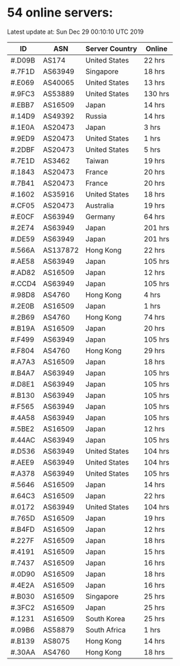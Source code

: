 # 54 online servers:

Latest update at: Sun Dec 29 00:10:10 UTC 2019

| ID | ASN | Server Country | Online |
| -- | --- | -------------- | ------ |
| #.D09B | AS174 | United States | 22 hrs |
| #.7F1D | AS63949 | Singapore | 18 hrs |
| #.E069 | AS40065 | United States | 13 hrs |
| #.9FC3 | AS53889 | United States | 130 hrs |
| #.EBB7 | AS16509 | Japan | 14 hrs |
| #.14D9 | AS49392 | Russia | 14 hrs |
| #.1E0A | AS20473 | Japan | 3 hrs |
| #.9ED9 | AS20473 | United States | 1 hrs |
| #.2DBF | AS20473 | United States | 5 hrs |
| #.7E1D | AS3462 | Taiwan | 19 hrs |
| #.1843 | AS20473 | France | 20 hrs |
| #.7B41 | AS20473 | France | 20 hrs |
| #.1602 | AS35916 | United States | 18 hrs |
| #.CF05 | AS20473 | Australia | 19 hrs |
| #.E0CF | AS63949 | Germany | 64 hrs |
| #.2E74 | AS63949 | Japan | 201 hrs |
| #.DE59 | AS63949 | Japan | 201 hrs |
| #.566A | AS137872 | Hong Kong | 22 hrs |
| #.AE58 | AS63949 | Japan | 105 hrs |
| #.AD82 | AS16509 | Japan | 12 hrs |
| #.CCD4 | AS63949 | Japan | 105 hrs |
| #.98D8 | AS4760 | Hong Kong | 4 hrs |
| #.2E0B | AS16509 | Japan | 1 hrs |
| #.2B69 | AS4760 | Hong Kong | 74 hrs |
| #.B19A | AS16509 | Japan | 20 hrs |
| #.F499 | AS63949 | Japan | 105 hrs |
| #.F804 | AS4760 | Hong Kong | 29 hrs |
| #.A7A3 | AS16509 | Japan | 18 hrs |
| #.B4A7 | AS63949 | Japan | 105 hrs |
| #.D8E1 | AS63949 | Japan | 105 hrs |
| #.B130 | AS63949 | Japan | 105 hrs |
| #.F565 | AS63949 | Japan | 105 hrs |
| #.4A58 | AS63949 | Japan | 105 hrs |
| #.5BE2 | AS16509 | Japan | 12 hrs |
| #.44AC | AS63949 | Japan | 105 hrs |
| #.D536 | AS63949 | United States | 104 hrs |
| #.AEE9 | AS63949 | United States | 104 hrs |
| #.A378 | AS63949 | United States | 105 hrs |
| #.5646 | AS16509 | Japan | 14 hrs |
| #.64C3 | AS16509 | Japan | 22 hrs |
| #.0172 | AS63949 | United States | 104 hrs |
| #.765D | AS16509 | Japan | 19 hrs |
| #.B4FD | AS16509 | Japan | 12 hrs |
| #.227F | AS16509 | Japan | 18 hrs |
| #.4191 | AS16509 | Japan | 15 hrs |
| #.7437 | AS16509 | Japan | 16 hrs |
| #.0D90 | AS16509 | Japan | 18 hrs |
| #.4E2A | AS16509 | Japan | 16 hrs |
| #.B030 | AS16509 | Singapore | 25 hrs |
| #.3FC2 | AS16509 | Japan | 25 hrs |
| #.1231 | AS16509 | South Korea | 25 hrs |
| #.09B6 | AS58879 | South Africa | 1 hrs |
| #.B139 | AS8075 | Hong Kong | 14 hrs |
| #.30AA | AS4760 | Hong Kong | 18 hrs |

